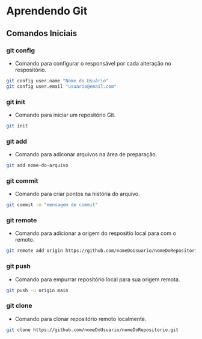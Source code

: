 
# Aprendendo Git

## Comandos Iniciais

### git config
- Comando para configurar o responsável por cada alteração no respositório.

~~~ bash
git config user.name "Nome do Usuário"
git config user.email "usuario@email.com"
~~~

### git init
- Comando para iniciar um repositório Git.

~~~ bash
git init
~~~

### git add
- Comando para adiconar arquivos na área de preparação.

~~~ bash
git add nome-do-arquivo
~~~

### git commit
- Comando para criar pontos na história do arquivo.

~~~ bash
git commit -m "mensagem de commit"
~~~

### git remote
- Comando para adicionar a origem do respositío local para com o remoto.

~~~ bash
git remote add origin https://github.com/nomeDoUsuario/nomeDoRepositorio.git
~~~

### git push
- Comando para empurrar repositório local para sua origem remota.

~~~ bash
git push -u origin main
~~~

### git clone
- Comando para clonar repositório remoto localmente.

~~~ bash
git clone https://github.com/nomeDoUsuario/nomeDoRepositorio.git
~~~

